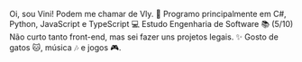 Oi, sou Vini! Podem me chamar de Vly. 👋
Programo principalmente em C#, Python, JavaScript e TypeScript 💻
Estudo Engenharia de Software 📚 (5/10)
Não curto tanto front-end, mas sei fazer uns projetos legais. ✨
Gosto de gatos 🐱, música 🎶 e jogos 🎮.

